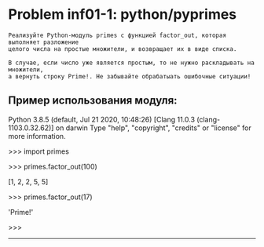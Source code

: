 **Problem inf01-1: python/pyprimes**
====================================

    Реализуйте Python-модуль primes с функцией factor_out, которая выполняет разложение 
    целого числа на простые множители, и возвращает их в виде списка.

    В случае, если число уже является простым, то не нужно раскладывать на множители, 
    а вернуть строку Prime!. Не забывайте обрабатыать ошибочные ситуации!


Пример использования модуля:
------------------------------------

Python 3.8.5 (default, Jul 21 2020, 10:48:26)
[Clang 11.0.3 (clang-1103.0.32.62)] on darwin
Type "help", "copyright", "credits" or "license" for more information.

\>\>\> import primes

\>\>\> primes.factor_out(100)

[1, 2, 2, 5, 5]

\>\>\> primes.factor_out(17)

'Prime!'

\>\>\>


***
